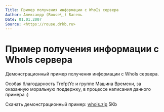 ```yaml
---
Title: Пример получения информации с WhoIs сервера
Author: Александр (Rouse\_) Багель
Date: 01.01.2007
Source: <https://rouse.drkb.ru>
---
```



Пример получения информации с WhoIs сервера
===========================================

Демонстрационный пример получения информации с WhoIs сервера.

Особая благодарность TrefptYc и группе Машина Времени,
за оказанную моральную поддержку, в процессе написания данного примера :)


Скачать демонстрационный пример: [whois.zip](whois.zip) 5Kb

